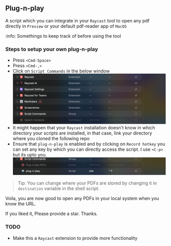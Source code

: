 ## Plug-n-play

A script which you can integrate in your `Raycast` tool to open any pdf directly in `Preview` or your default pdf-reader app of `MacOS`


:info: Somethings to keep track of before using the tool


### Steps to setup your own plug-n-play

- Press `<Cmd-Space>` 
- Press `<Cmd-,>`
- Click on `Script Commands` in the below window
![Alt text](images/image.png)
- It might happen that your `Raycast` installation doesn't know in which directory your scripts are installed, in that case, link your directory where you cloned the following repo
- Ensure that `plug-n-play` is enabled and by clicking on `Record hotkey` you can set any key by which you can directly access the script. I use `<C-p>` but its upto you.
![Alt text](images/image-1.png)


 > Tip: You can change where your PDFs are stored by changing it in `destination` variable in the shell script.




Voila, you are now good to open any PDFs in your local system when you know the URL.

If you liked it, Please provide a star. Thanks.


### TODO

- Make this a `Raycast` extension to provide more functionality
